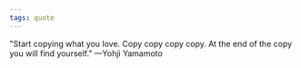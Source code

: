 ```yaml
---
tags: quote 
---
```


"Start copying what you love. Copy copy copy copy. At the end of the copy you will find yourself." —Yohji Yamamoto